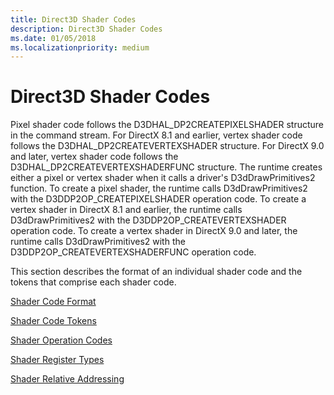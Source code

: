 ```yaml
---
title: Direct3D Shader Codes
description: Direct3D Shader Codes
ms.date: 01/05/2018
ms.localizationpriority: medium
---
```


# Direct3D Shader Codes


Pixel shader code follows the D3DHAL\_DP2CREATEPIXELSHADER structure in the command stream. For DirectX 8.1 and earlier, vertex shader code follows the D3DHAL\_DP2CREATEVERTEXSHADER structure. For DirectX 9.0 and later, vertex shader code follows the D3DHAL\_DP2CREATEVERTEXSHADERFUNC structure. The runtime creates either a pixel or vertex shader when it calls a driver's D3dDrawPrimitives2 function. To create a pixel shader, the runtime calls D3dDrawPrimitives2 with the D3DDP2OP\_CREATEPIXELSHADER operation code. To create a vertex shader in DirectX 8.1 and earlier, the runtime calls D3dDrawPrimitives2 with the D3DDP2OP\_CREATEVERTEXSHADER operation code. To create a vertex shader in DirectX 9.0 and later, the runtime calls D3dDrawPrimitives2 with the D3DDP2OP\_CREATEVERTEXSHADERFUNC operation code.

This section describes the format of an individual shader code and the tokens that comprise each shader code.

[Shader Code Format](shader-code-format.md)

[Shader Code Tokens](shader-code-tokens.md)

[Shader Operation Codes](/windows-hardware/drivers/ddi/d3d9types/ne-d3d9types-_d3dshader_instruction_opcode_type)

[Shader Register Types](/windows-hardware/drivers/ddi/d3d9types/ne-d3d9types-_d3dshader_param_register_type)

[Shader Relative Addressing](shader-relative-addressing.md)

 

